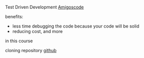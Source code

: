 Test Driven Development [Amigoscode](https://www.youtube.com/watch?v=z6gOPonp2t0)

benefits:
- less time debugging the code because your code will be solid
- reducing cost, and more

in this course 

cloning repository [github](https://github.com/amigoscode/software-testing)
